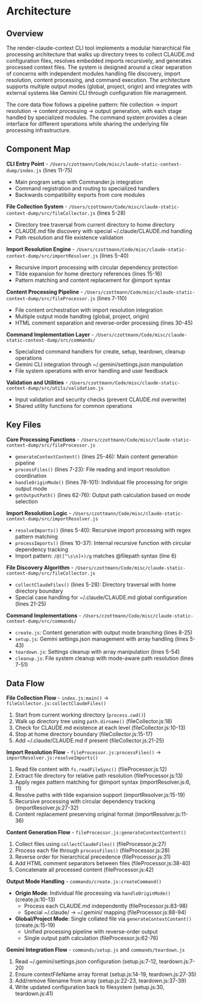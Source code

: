 <!-- Generated: 2025-07-21T10:24:41Z -->

# Architecture

## Overview

The render-claude-context CLI tool implements a modular hierarchical file processing architecture that walks up directory trees to collect CLAUDE.md configuration files, resolves embedded imports recursively, and generates processed context files. The system is designed around a clear separation of concerns with independent modules handling file discovery, import resolution, content processing, and command execution. The architecture supports multiple output modes (global, project, origin) and integrates with external systems like Gemini CLI through configuration file management.

The core data flow follows a pipeline pattern: file collection → import resolution → content processing → output generation, with each stage handled by specialized modules. The command system provides a clean interface for different operations while sharing the underlying file processing infrastructure.

## Component Map

**CLI Entry Point** - `/Users/czottmann/Code/misc/claude-static-context-dump/index.js` (lines 11-75)
- Main program setup with Commander.js integration
- Command registration and routing to specialized handlers
- Backwards compatibility exports from core modules

**File Collection System** - `/Users/czottmann/Code/misc/claude-static-context-dump/src/fileCollector.js` (lines 5-28)
- Directory tree traversal from current directory to home directory
- CLAUDE.md file discovery with special ~/.claude/CLAUDE.md handling
- Path resolution and file existence validation

**Import Resolution Engine** - `/Users/czottmann/Code/misc/claude-static-context-dump/src/importResolver.js` (lines 5-40)
- Recursive import processing with circular dependency protection
- Tilde expansion for home directory references (lines 15-16)
- Pattern matching and content replacement for @import syntax

**Content Processing Pipeline** - `/Users/czottmann/Code/misc/claude-static-context-dump/src/fileProcessor.js` (lines 7-110)
- File content orchestration with import resolution integration
- Multiple output mode handling (global, project, origin)
- HTML comment separation and reverse-order processing (lines 30-45)

**Command Implementation Layer** - `/Users/czottmann/Code/misc/claude-static-context-dump/src/commands/`
- Specialized command handlers for create, setup, teardown, cleanup operations
- Gemini CLI integration through ~/.gemini/settings.json manipulation
- File system operations with error handling and user feedback

**Validation and Utilities** - `/Users/czottmann/Code/misc/claude-static-context-dump/src/utils/validation.js`
- Input validation and security checks (prevent CLAUDE.md overwrite)
- Shared utility functions for common operations

## Key Files

**Core Processing Functions** - `/Users/czottmann/Code/misc/claude-static-context-dump/src/fileProcessor.js`
- `generateContextContent()` (lines 25-46): Main content generation pipeline
- `processFiles()` (lines 7-23): File reading and import resolution coordination
- `handleOriginMode()` (lines 78-101): Individual file processing for origin output mode
- `getOutputPath()` (lines 62-76): Output path calculation based on mode selection

**Import Resolution Logic** - `/Users/czottmann/Code/misc/claude-static-context-dump/src/importResolver.js`
- `resolveImports()` (lines 5-40): Recursive import processing with regex pattern matching
- `processImports()` (lines 10-37): Internal recursive function with circular dependency tracking
- Import pattern: `/@([^\s\n]+)/g` matches @filepath syntax (line 6)

**File Discovery Algorithm** - `/Users/czottmann/Code/misc/claude-static-context-dump/src/fileCollector.js`
- `collectClaudeFiles()` (lines 5-28): Directory traversal with home directory boundary
- Special case handling for ~/.claude/CLAUDE.md global configuration (lines 21-25)

**Command Implementations** - `/Users/czottmann/Code/misc/claude-static-context-dump/src/commands/`
- `create.js`: Content generation with output mode branching (lines 8-25)
- `setup.js`: Gemini settings.json management with array handling (lines 5-43)
- `teardown.js`: Settings cleanup with array manipulation (lines 5-54)
- `cleanup.js`: File system cleanup with mode-aware path resolution (lines 7-51)

## Data Flow

**File Collection Flow** - `index.js:main()` → `fileCollector.js:collectClaudeFiles()`
1. Start from current working directory (`process.cwd()`)
2. Walk up directory tree using `path.dirname()` (fileCollector.js:18)
3. Check for CLAUDE.md existence at each level (fileCollector.js:10-13)
4. Stop at home directory boundary (fileCollector.js:15-17)
5. Add ~/.claude/CLAUDE.md if present (fileCollector.js:21-25)

**Import Resolution Flow** - `fileProcessor.js:processFiles()` → `importResolver.js:resolveImports()`
1. Read file content with `fs.readFileSync()` (fileProcessor.js:12)
2. Extract file directory for relative path resolution (fileProcessor.js:13)
3. Apply regex pattern matching for @import syntax (importResolver.js:6, 11)
4. Resolve paths with tilde expansion support (importResolver.js:15-19)
5. Recursive processing with circular dependency tracking (importResolver.js:27-32)
6. Content replacement preserving original format (importResolver.js:11-36)

**Content Generation Flow** - `fileProcessor.js:generateContextContent()`
1. Collect files using `collectClaudeFiles()` (fileProcessor.js:27)
2. Process each file through `processFiles()` (fileProcessor.js:28)
3. Reverse order for hierarchical precedence (fileProcessor.js:31)
4. Add HTML comment separators between files (fileProcessor.js:38-40)
5. Concatenate all processed content (fileProcessor.js:42)

**Output Mode Handling** - `commands/create.js:createCommand()`
- **Origin Mode**: Individual file processing via `handleOriginMode()` (create.js:10-13)
  - Process each CLAUDE.md independently (fileProcessor.js:83-98)
  - Special ~/.claude/ → ~/.gemini/ mapping (fileProcessor.js:88-94)
- **Global/Project Mode**: Single collated file via `generateContextContent()` (create.js:15-19)
  - Unified processing pipeline with reverse-order output
  - Single output path calculation (fileProcessor.js:62-76)

**Gemini Integration Flow** - `commands/setup.js` and `commands/teardown.js`
1. Read ~/.gemini/settings.json configuration (setup.js:7-12, teardown.js:7-20)
2. Ensure contextFileName array format (setup.js:14-19, teardown.js:27-35)
3. Add/remove filename from array (setup.js:22-23, teardown.js:37-39)
4. Write updated configuration back to filesystem (setup.js:30, teardown.js:41)
